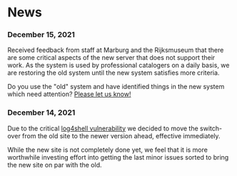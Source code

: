 # News

### December 15, 2021

Received feedback from staff at Marburg and the Rijksmuseum that there are some critical aspects of the new server that does not support their work. As the system is used by professional catalogers on a daily basis, we are restoring the old system until the new system satisfies more criteria.

Do you use the "old" system and have identified things in the new system which need attention? [Please let us know!](https://forms.gle/twPq7swQZXmSX46G8)

### December 14, 2021

Due to the critical [log4shell vulnerability](https://arstechnica.com/information-technology/2021/12/the-log4shell-zeroday-4-days-on-what-is-it-and-how-bad-is-it-really/) we decided to move the switch-over from the old site to the newer version ahead, effective immediately.

While the new site is not completely done yet, we feel that it is more worthwhile investing effort into getting the last minor issues sorted to bring the new site on par with the old.
